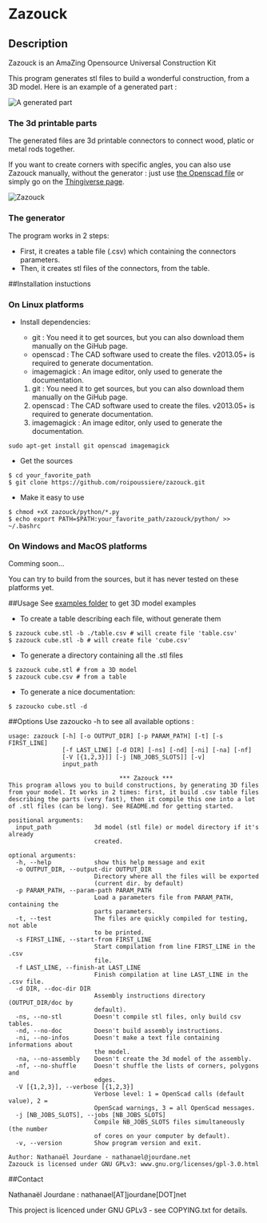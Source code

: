 Zazouck
=====

## Description
Zazouck is an AmaZing Opensource Universal Construction Kit

This program generates stl files to build a wonderful construction, from a 3D model. Here is an example of a generated part :

![A generated part](https://raw2.github.com/roipoussiere/Zazouck/master/pictures/generated_part.png "A generated part")

### The 3d printable parts
The generated files are 3d printable connectors to connect wood, platic or metal rods together.

If you want to create corners with specific angles, you can also use Zazouck manually, without the generator : just use [the Openscad file](scad/corner.scad) or simply go on the [Thingiverse page](http://www.thingiverse.com/thing:179597).

![Zazouck](https://raw2.github.com/roipoussiere/Zazouck/master/pictures/Zazouck_wide.png "Zazouck")

### The generator
The program works in 2 steps:
- First, it creates a table file (.csv) which containing the connectors parameters.
- Then, it creates stl files of the connectors, from the table.

##Installation instuctions

### On Linux platforms
- Install dependencies:

    - git : You need it to get sources, but you can also download them manually on the GiHub page.
    - openscad : The CAD software used to create the files. v2013.05+ is required to generate documentation.
    - imagemagick : An image editor, only used to generate the documentation.

    1. git : You need it to get sources, but you can also download them manually on the GiHub page.
    1. openscad : The CAD software used to create the files. v2013.05+ is required to generate documentation.
    1. imagemagick : An image editor, only used to generate the documentation.

```
sudo apt-get install git openscad imagemagick
```

- Get the sources

```
$ cd your_favorite_path
$ git clone https://github.com/roipoussiere/zazouck.git
```

- Make it easy to use

```
$ chmod +xX zazouck/python/*.py
$ echo export PATH=$PATH:your_favorite_path/zazouck/python/ >> ~/.bashrc
```

### On Windows and MacOS platforms

Comming soon...

You can try to build from the sources, but it has never tested on these platforms yet.

##Usage
See [examples folder](examples/) to get 3D model examples

- To create a table describing each file, without generate them

```
$ zazouck cube.stl -b ./table.csv # will create file 'table.csv'
$ zazouck cube.stl -b # will create file 'cube.csv'
```

- To generate a directory containing all the .stl files

```
$ zazouck cube.stl # from a 3D model
$ zazouck cube.csv # from a table
```

- To generate a nice documentation:

```
$ zazoucko cube.stl -d
```
##Options
Use zazoucko -h to see all available options :

```
usage: zazouck [-h] [-o OUTPUT_DIR] [-p PARAM_PATH] [-t] [-s FIRST_LINE]
               [-f LAST_LINE] [-d DIR] [-ns] [-nd] [-ni] [-na] [-nf]
               [-V [{1,2,3}]] [-j [NB_JOBS_SLOTS]] [-v]
               input_path

                               *** Zazouck ***
This program allows you to build constructions, by generating 3D files
from your model. It works in 2 times: first, it build .csv table files
describing the parts (very fast), then it compile this one into a lot
of .stl files (can be long). See README.md for getting started.

positional arguments:
  input_path            3d model (stl file) or model directory if it's already
                        created.

optional arguments:
  -h, --help            show this help message and exit
  -o OUTPUT_DIR, --output-dir OUTPUT_DIR
                        Directory where all the files will be exported
                        (current dir. by default)
  -p PARAM_PATH, --param-path PARAM_PATH
                        Load a parameters file from PARAM_PATH, containing the
                        parts parameters.
  -t, --test            The files are quickly compiled for testing, not able
                        to be printed.
  -s FIRST_LINE, --start-from FIRST_LINE
                        Start compilation from line FIRST_LINE in the .csv
                        file.
  -f LAST_LINE, --finish-at LAST_LINE
                        Finish compilation at line LAST_LINE in the .csv file.
  -d DIR, --doc-dir DIR
                        Assembly instructions directory (OUTPUT_DIR/doc by
                        default).
  -ns, --no-stl         Doesn't compile stl files, only build csv tables.
  -nd, --no-doc         Doesn't build assembly instructions.
  -ni, --no-infos       Doesn't make a text file containing informations about
                        the model.
  -na, --no-assembly    Doesn't create the 3d model of the assembly.
  -nf, --no-shuffle     Doesn't shuffle the lists of corners, polygons and
                        edges.
  -V [{1,2,3}], --verbose [{1,2,3}]
                        Verbose level: 1 = OpenScad calls (default value), 2 =
                        OpenScad warnings, 3 = all OpenScad messages.
  -j [NB_JOBS_SLOTS], --jobs [NB_JOBS_SLOTS]
                        Compile NB_JOBS_SLOTS files simultaneously (the number
                        of cores on your computer by default).
  -v, --version         Show program version and exit.

Author: Nathanaël Jourdane - nathanael@jourdane.net
Zazouck is licensed under GNU GPLv3: www.gnu.org/licenses/gpl-3.0.html
```

##Contact

Nathanaël Jourdane : nathanael[AT]jourdane[DOT]net

This project is licenced under GNU GPLv3 - see COPYING.txt for details.
